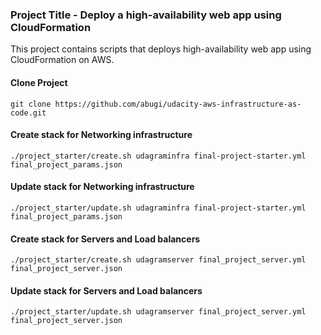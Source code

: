 ### Project Title - Deploy a high-availability web app using CloudFormation

This project contains scripts that deploys high-availability web app using CloudFormation on AWS.

#### Clone Project

`git clone https://github.com/abugi/udacity-aws-infrastructure-as-code.git`

#### Create stack for Networking infrastructure

`./project_starter/create.sh udagraminfra final-project-starter.yml final_project_params.json`

#### Update stack for Networking infrastructure

`./project_starter/update.sh udagraminfra final-project-starter.yml final_project_params.json`

#### Create stack for Servers and Load balancers

`./project_starter/create.sh udagramserver final_project_server.yml final_project_server.json`

#### Update stack for Servers and Load balancers

`./project_starter/update.sh udagramserver final_project_server.yml final_project_server.json`
